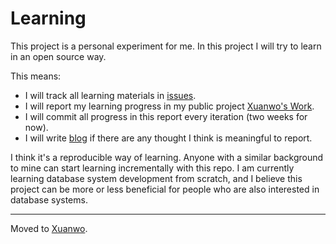 # Learning

This project is a personal experiment for me. In this project I will try to learn in an open source way.

This means:

- I will track all learning materials in [issues](https://github.com/Xuanwo/Learning/issues).
- I will report my learning progress in my public project [Xuanwo's Work](https://github.com/users/Xuanwo/projects/2/views/11).
- I will commit all progress in this report every iteration (two weeks for now).
- I will write [blog](https://github.com/Xuanwo/blog) if there are any thought I think is meaningful to report.

I think it's a reproducible way of learning. Anyone with a similar background to mine can start learning incrementally with this repo. I am currently learning database system development from scratch, and I believe this project can be more or less beneficial for people who are also interested in database systems.

---

Moved to [Xuanwo](https://github.com/Xuanwo/Xuanwo).
